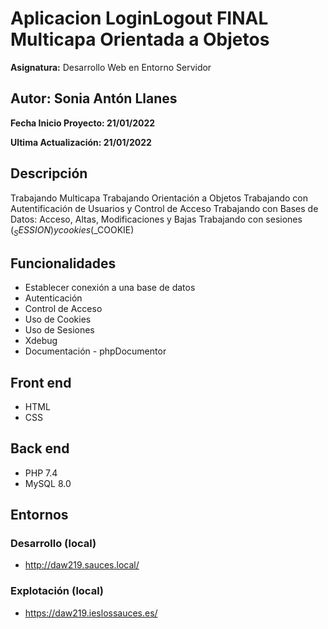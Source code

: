 # Aplicacion LoginLogout FINAL Multicapa Orientada a Objetos 

**Asignatura:** Desarrollo Web en Entorno Servidor

## Autor: Sonia Antón Llanes

**Fecha Inicio Proyecto: 21/01/2022**

**Ultima Actualización: 21/01/2022**

## Descripción 
Trabajando Multicapa
Trabajando Orientación a Objetos
Trabajando con Autentificación de Usuarios y Control de Acceso
Trabajando con Bases de Datos: Acceso, Altas, Modificaciones y Bajas
Trabajando con sesiones ($_SESSION) y cookies ($_COOKIE)

## Funcionalidades
- Establecer conexión a una base de datos
- Autenticación
- Control de Acceso
- Uso de Cookies
- Uso de Sesiones
- Xdebug
- Documentación - phpDocumentor


## Front end
- HTML
- CSS

## Back end
- PHP 7.4
- MySQL 8.0

## Entornos
### Desarrollo (local)
-  http://daw219.sauces.local/
### Explotación (local)
-  https://daw219.ieslossauces.es/

